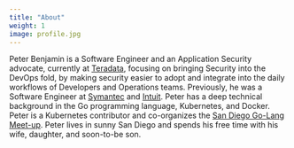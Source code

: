 ```yaml
---
title: "About"
weight: 1
image: profile.jpg
---
```


Peter Benjamin is a Software Engineer and an Application Security advocate, currently at [Teradata](https://www.teradata.com/), focusing on bringing Security into the DevOps fold, by making security easier to adopt and integrate into the daily workflows of Developers and Operations teams. Previously, he was a Software Engineer at [Symantec](https://www.symantec.com/) and [Intuit](http://www.intuit.com/). Peter has a deep technical background in the Go programming language, Kubernetes, and Docker. Peter is a Kubernetes contributor and co-organizes the [San Diego Go-Lang Meet-up](https://www.meetup.com/sdgophers/). Peter lives in sunny San Diego and spends his free time with his wife, daughter, and soon-to-be son.
